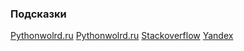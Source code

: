 


### Подсказки

[Pythonwolrd.ru](https://pythonworld.ru/tipy-dannyx-v-python/spiski-list-funkcii-i-metody-spiskov.html)
[Pythonwolrd.ru](https://pythonworld.ru/osnovy/formatirovanie-strok-operator.html)
[Stackoverflow](https://ru.stackoverflow.com/questions/459401/%D0%9F%D0%B5%D1%80%D0%B5%D0%B2%D0%BE%D0%B4-%D1%81%D0%BF%D0%B8%D1%81%D0%BA%D0%B0-%D1%81%D1%82%D1%80%D0%BE%D0%BA-%D0%B2-%D1%81%D0%BF%D0%B8%D1%81%D0%BE%D0%BA-%D1%87%D0%B8%D1%81%D0%B5%D0%BB)
[Yandex](https://yandex.ru/search/?text=%D1%84%D0%BE%D1%80%D0%BC%D0%B0%D1%82%D0%B8%D1%80%D0%BE%D0%B2%D0%B0%D0%BD%D0%BD%D1%8B%D0%B9%20%D0%B2%D1%8B%D0%B2%D0%BE%D0%B4%20python&lr=87)



